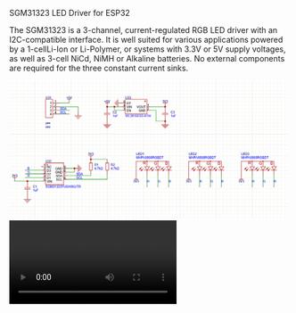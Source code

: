 SGM31323 LED Driver for ESP32

The SGM31323 is a 3-channel, current-regulated RGB LED driver with an I2C-compatible interface. 
It is well suited for various applications powered by a 1-cellLi-Ion or Li-Polymer, 
or systems with 3.3V or 5V supply voltages, 
as well as 3-cell NiCd, NiMH or Alkaline batteries. 
No external components are required for the three constant current sinks.

<img title="schematic" alt="Alt text" width="500" src="schematic.png">

<video src='demo.mp4'/>
